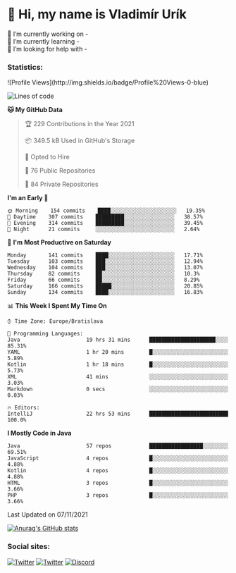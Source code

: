 <h1> 👋 Hi, my name is Vladimír Urík</h1>
<p>
 🔭 I’m currently working on -<br>
 🌱 I’m currently learning -<br>
 🤔 I’m looking for help with -<br>
</p>
<h3>Statistics:</h3>
<!--START_SECTION:waka-->
![Profile Views](http://img.shields.io/badge/Profile%20Views-0-blue)

![Lines of code](https://img.shields.io/badge/From%20Hello%20World%20I%27ve%20Written-3.8%20million%20lines%20of%20code-blue)

**🐱 My GitHub Data** 

> 🏆 229 Contributions in the Year 2021
 > 
> 📦 349.5 kB Used in GitHub's Storage 
 > 
> 💼 Opted to Hire
 > 
> 📜 76 Public Repositories 
 > 
> 🔑 84 Private Repositories  
 > 
**I'm an Early 🐤** 

```text
🌞 Morning    154 commits    ████░░░░░░░░░░░░░░░░░░░░░   19.35% 
🌆 Daytime    307 commits    █████████░░░░░░░░░░░░░░░░   38.57% 
🌃 Evening    314 commits    █████████░░░░░░░░░░░░░░░░   39.45% 
🌙 Night      21 commits     ░░░░░░░░░░░░░░░░░░░░░░░░░   2.64%

```
📅 **I'm Most Productive on Saturday** 

```text
Monday       141 commits    ████░░░░░░░░░░░░░░░░░░░░░   17.71% 
Tuesday      103 commits    ███░░░░░░░░░░░░░░░░░░░░░░   12.94% 
Wednesday    104 commits    ███░░░░░░░░░░░░░░░░░░░░░░   13.07% 
Thursday     82 commits     ██░░░░░░░░░░░░░░░░░░░░░░░   10.3% 
Friday       66 commits     ██░░░░░░░░░░░░░░░░░░░░░░░   8.29% 
Saturday     166 commits    █████░░░░░░░░░░░░░░░░░░░░   20.85% 
Sunday       134 commits    ████░░░░░░░░░░░░░░░░░░░░░   16.83%

```


📊 **This Week I Spent My Time On** 

```text
⌚︎ Time Zone: Europe/Bratislava

💬 Programming Languages: 
Java                     19 hrs 31 mins      █████████████████████░░░░   85.31% 
YAML                     1 hr 20 mins        █░░░░░░░░░░░░░░░░░░░░░░░░   5.89% 
Kotlin                   1 hr 18 mins        █░░░░░░░░░░░░░░░░░░░░░░░░   5.73% 
XML                      41 mins             ░░░░░░░░░░░░░░░░░░░░░░░░░   3.03% 
Markdown                 0 secs              ░░░░░░░░░░░░░░░░░░░░░░░░░   0.03%

🔥 Editors: 
IntelliJ                 22 hrs 53 mins      █████████████████████████   100.0%

```

**I Mostly Code in Java** 

```text
Java                     57 repos            █████████████████░░░░░░░░   69.51% 
JavaScript               4 repos             █░░░░░░░░░░░░░░░░░░░░░░░░   4.88% 
Kotlin                   4 repos             █░░░░░░░░░░░░░░░░░░░░░░░░   4.88% 
HTML                     3 repos             █░░░░░░░░░░░░░░░░░░░░░░░░   3.66% 
PHP                      3 repos             █░░░░░░░░░░░░░░░░░░░░░░░░   3.66%

```



 Last Updated on 07/11/2021
<!--END_SECTION:waka-->

[![Anurag's GitHub stats](https://github-readme-stats.vercel.app/api?username=vladimir-urik)](https://github.com/anuraghazra/github-readme-stats)

<h3>Social sites:</h3>
<p><a href="https://twitter.com/GGGEDR" target="_blank"><img alt="Twitter" src="https://img.shields.io/badge/twitter-%231DA1F2.svg?&style=for-the-badge&logo=twitter&logoColor=white" /></a> <a href="https://www.reddit.com/user/GGGEDR" target="_blank"><img alt="Twitter" src="https://img.shields.io/badge/reddit-%23FE6262.svg?&style=for-the-badge&logo=reddit&logoColor=white" /></a> <a href="https://discord.com/users/535708984959827978" target="_blank"><img alt="Discord" src="https://img.shields.io/badge/discord-%235865f2.svg?&style=for-the-badge&logo=discord&logoColor=white" />
</p>
